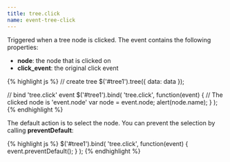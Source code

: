 ```yaml
---
title: tree.click
name: event-tree-click
---
```


Triggered when a tree node is clicked. The event contains the following properties:

* **node**: the node that is clicked on
* **click_event**: the original click event

{% highlight js %}
// create tree
$('#tree1').tree({
    data: data
});

// bind 'tree.click' event
$('#tree1').bind(
    'tree.click',
    function(event) {
        // The clicked node is 'event.node'
        var node = event.node;
        alert(node.name);
    }
);
{% endhighlight %}

The default action is to select the node. You can prevent the selection by calling **preventDefault**:

{% highlight js %}
$('#tree1').bind(
    'tree.click',
    function(event) {
        event.preventDefault();
    }
);
{% endhighlight %}
